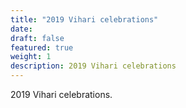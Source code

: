 ```yaml
---
title: "2019 Vihari celebrations"
date: 
draft: false
featured: true
weight: 1
description: 2019 Vihari celebrations
---
```


2019 Vihari celebrations.